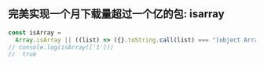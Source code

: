 ## 完美实现一个月下载量超过一个亿的包: isarray

```javascript
const isArray =
  Array.isArray || ((list) => ({}.toString.call(list) === "[object Array]"));
// console.log(isArray(['1']))
//  true
```
